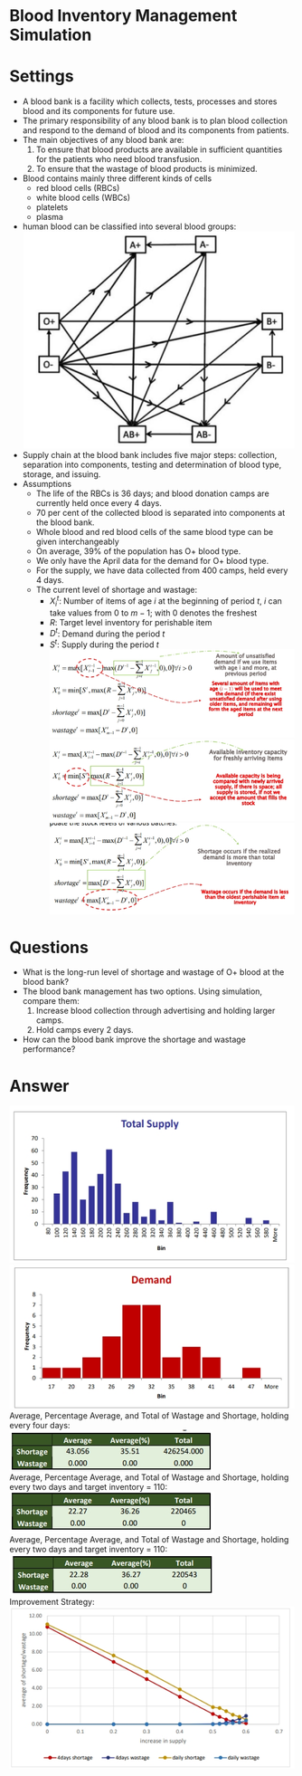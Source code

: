 # Blood Inventory Management Simulation
# Settings
- A blood bank is a facility which collects, tests, processes and stores blood and its components for future use.
- The primary responsibility of any blood bank is to plan blood collection and respond to the demand of blood and its components from patients.
- The main objectives of any blood bank are:
  1. To ensure that blood products are available in sufficient quantities for the patients who need blood transfusion.
  2. To ensure that the wastage of blood products is minimized.
- Blood contains mainly three different kinds of cells
  - red blood cells (RBCs)
  - white blood cells (WBCs)
  - platelets
  - plasma
-  human blood can be classified into several blood groups: \
![](https://github.com/hamidnakhaei/blood_inventory_management_simulation/blob/beb656acfd92d313d387a6cde8bab1ef4bf6b0a1/Fig/1.jpeg)
- Supply chain at the blood bank includes five major steps: collection, separation into components, testing and determination of blood type, storage, and issuing.
- Assumptions
  - The life of the RBCs is 36 days; and blood donation camps are currently held once every 4 days.
  - 70 per cent of the collected blood is separated into components at the blood bank.
  - Whole blood and red blood cells of the same blood type can be given interchangeably
  - On average, 39% of the population has O+ blood type.
  - We only have the April data for the demand for O+ blood type.
  - For the supply, we have data collected from 400 camps, held every 4 days.
  - The current level of shortage and wastage:
    - $X^t_i$: Number of items of age $i$ at the beginning of period $t$, $i$ can take values from 0 to $m-1$; with 0 denotes the freshest
    - $R$: Target level inventory for perishable item
    - $D^t$: Demand during the period $t$
    - $S^t$: Supply during the period $t$ \
![](https://github.com/hamidnakhaei/blood_inventory_management_simulation/blob/beb656acfd92d313d387a6cde8bab1ef4bf6b0a1/Fig/2.jpeg) \
![](https://github.com/hamidnakhaei/blood_inventory_management_simulation/blob/beb656acfd92d313d387a6cde8bab1ef4bf6b0a1/Fig/3.jpeg) \
![](https://github.com/hamidnakhaei/blood_inventory_management_simulation/blob/beb656acfd92d313d387a6cde8bab1ef4bf6b0a1/Fig/4.jpeg)
# Questions
  - What is the long-run level of shortage and wastage of O+ blood at the blood bank?
  - The blood bank management has two options. Using simulation, compare them:
    1. Increase blood collection through advertising and holding larger camps.
    2. Hold camps every 2 days.
  - How can the blood bank improve the shortage and wastage performance?
# Answer
![](https://github.com/hamidnakhaei/blood_inventory_management_simulation/blob/beb656acfd92d313d387a6cde8bab1ef4bf6b0a1/Fig/5.jpeg) \
![](https://github.com/hamidnakhaei/blood_inventory_management_simulation/blob/beb656acfd92d313d387a6cde8bab1ef4bf6b0a1/Fig/6.jpeg) \
Average, Percentage Average, and Total of Wastage and Shortage, holding every four days: \
![](https://github.com/hamidnakhaei/blood_inventory_management_simulation/blob/beb656acfd92d313d387a6cde8bab1ef4bf6b0a1/Fig/7.jpeg) \
Average, Percentage Average, and Total of Wastage and Shortage, holding every two days and target inventory = 110: \
![](https://github.com/hamidnakhaei/blood_inventory_management_simulation/blob/beb656acfd92d313d387a6cde8bab1ef4bf6b0a1/Fig/8.jpeg) \
Average, Percentage Average, and Total of Wastage and Shortage, holding every two days and target inventory = 110: \
![](https://github.com/hamidnakhaei/blood_inventory_management_simulation/blob/beb656acfd92d313d387a6cde8bab1ef4bf6b0a1/Fig/9.jpeg) \
Improvement Strategy: \
![](https://github.com/hamidnakhaei/blood_inventory_management_simulation/blob/beb656acfd92d313d387a6cde8bab1ef4bf6b0a1/Fig/10.jpeg) 
